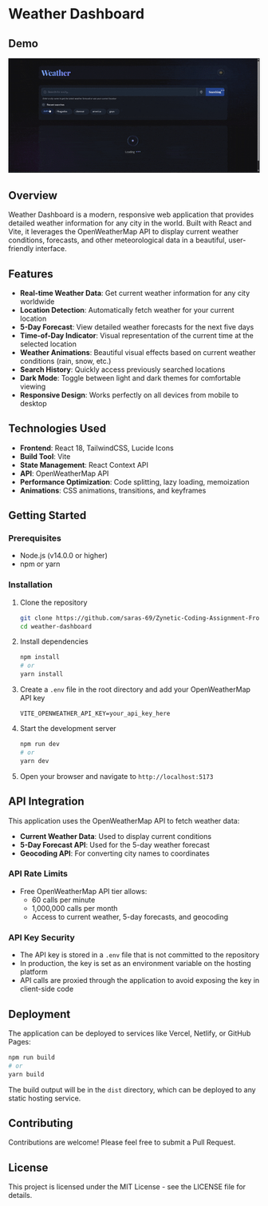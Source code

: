 # Weather Dashboard

## Demo


![Weather Dashboard Demo](./assets/videos/video.gif)

## Overview

Weather Dashboard is a modern, responsive web application that provides detailed weather information for any city in the world. Built with React and Vite, it leverages the OpenWeatherMap API to display current weather conditions, forecasts, and other meteorological data in a beautiful, user-friendly interface.

## Features

- **Real-time Weather Data**: Get current weather information for any city worldwide
- **Location Detection**: Automatically fetch weather for your current location
- **5-Day Forecast**: View detailed weather forecasts for the next five days
- **Time-of-Day Indicator**: Visual representation of the current time at the selected location
- **Weather Animations**: Beautiful visual effects based on current weather conditions (rain, snow, etc.)
- **Search History**: Quickly access previously searched locations
- **Dark Mode**: Toggle between light and dark themes for comfortable viewing
- **Responsive Design**: Works perfectly on all devices from mobile to desktop

## Technologies Used

- **Frontend**: React 18, TailwindCSS, Lucide Icons
- **Build Tool**: Vite
- **State Management**: React Context API
- **API**: OpenWeatherMap API
- **Performance Optimization**: Code splitting, lazy loading, memoization
- **Animations**: CSS animations, transitions, and keyframes

## Getting Started

### Prerequisites

- Node.js (v14.0.0 or higher)
- npm or yarn

### Installation
1. Clone the repository
    ```bash
    git clone https://github.com/saras-69/Zynetic-Coding-Assignment-Frontend-Developer.git
    cd weather-dashboard
    ```

2. Install dependencies
    ```bash
    npm install
    # or
    yarn install
    ```

3. Create a `.env` file in the root directory and add your OpenWeatherMap API key
    ```
    VITE_OPENWEATHER_API_KEY=your_api_key_here
    ```

4. Start the development server
    ```bash
    npm run dev
    # or
    yarn dev
    ```

5. Open your browser and navigate to `http://localhost:5173`

## API Integration

This application uses the OpenWeatherMap API to fetch weather data:

- **Current Weather Data**: Used to display current conditions
- **5-Day Forecast API**: Used for the 5-day weather forecast
- **Geocoding API**: For converting city names to coordinates

### API Rate Limits

- Free OpenWeatherMap API tier allows:
  - 60 calls per minute
  - 1,000,000 calls per month
  - Access to current weather, 5-day forecasts, and geocoding

### API Key Security

- The API key is stored in a `.env` file that is not committed to the repository
- In production, the key is set as an environment variable on the hosting platform
- API calls are proxied through the application to avoid exposing the key in client-side code

## Deployment

The application can be deployed to services like Vercel, Netlify, or GitHub Pages:

```bash
npm run build
# or
yarn build
```

The build output will be in the `dist` directory, which can be deployed to any static hosting service.

## Contributing

Contributions are welcome! Please feel free to submit a Pull Request.

## License

This project is licensed under the MIT License - see the LICENSE file for details.

